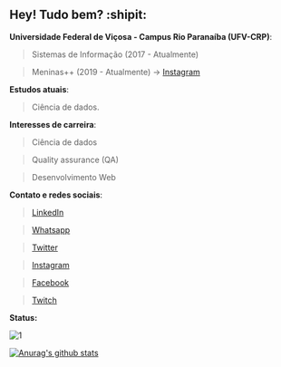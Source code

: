 ## Hey! Tudo bem? :shipit:

<!--
**vivianerenizia/vivianerenizia** is a ✨ _special_ ✨ repository because its `README.md` (this file) appears on your GitHub profile.
- 🔭 I’m currently working on ...
- 🌱 I’m currently learning ...
- 👯 I’m looking to collaborate on ...
- 🤔 I’m looking for help with ...
- 💬 Ask me about ...
- 📫 How to reach me: ...
- 😄 Pronouns: ...
- ⚡ Fun fact: ...
-->
**Universidade Federal de Viçosa - Campus Rio Paranaíba (UFV-CRP)**:
> Sistemas de Informação (2017 - Atualmente)

> Meninas++ (2019 - Atualmente) -> [Instagram](https://www.instagram.com/meninasmaismais_ufv/)

**Estudos atuais**:
> Ciência de dados.

**Interesses de carreira**:
> Ciência de dados

> Quality assurance (QA)

> Desenvolvimento Web

**Contato e redes sociais**:

> [LinkedIn](https://www.linkedin.com/in/vivianerenizia/)

> [Whatsapp](https://api.whatsapp.com/send?phone=5534987191870&text=Oi%2C%20Viviane%20Renizia%20aqui.%20%C3%89%20comigo%3F)

> [Twitter](https://twitter.com/viviane_renizia/) 

> [Instagram](https://www.instagram.com/vivianerenizia/)

> [Facebook](https://www.facebook.com/vrenizia/)

> [Twitch](https://www.twitch.tv/narutomineiro/)

**Status:**

![1](https://github-readme-stats.vercel.app/api/top-langs/?username=vivianerenizia&theme=blue-green)

[![Anurag's github stats](https://github-readme-stats.vercel.app/api?username=vivianerenizia&theme=blue-green)](https://github.com/vivianerenizia/github-readme-stats)




